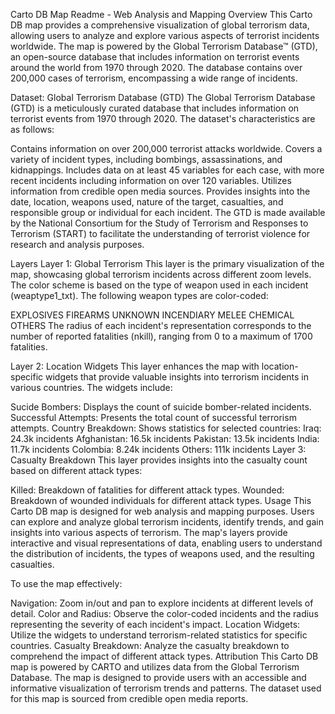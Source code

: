 Carto DB Map Readme - Web Analysis and Mapping
Overview
This Carto DB map provides a comprehensive visualization of global terrorism data, allowing users to analyze and explore various aspects of terrorist incidents worldwide. The map is powered by the Global Terrorism Database™ (GTD), an open-source database that includes information on terrorist events around the world from 1970 through 2020. The database contains over 200,000 cases of terrorism, encompassing a wide range of incidents.

Dataset: Global Terrorism Database (GTD)
The Global Terrorism Database (GTD) is a meticulously curated database that includes information on terrorist events from 1970 through 2020. The dataset's characteristics are as follows:

Contains information on over 200,000 terrorist attacks worldwide.
Covers a variety of incident types, including bombings, assassinations, and kidnappings.
Includes data on at least 45 variables for each case, with more recent incidents including information on over 120 variables.
Utilizes information from credible open media sources.
Provides insights into the date, location, weapons used, nature of the target, casualties, and responsible group or individual for each incident.
The GTD is made available by the National Consortium for the Study of Terrorism and Responses to Terrorism (START) to facilitate the understanding of terrorist violence for research and analysis purposes.

Layers
Layer 1: Global Terrorism
This layer is the primary visualization of the map, showcasing global terrorism incidents across different zoom levels. The color scheme is based on the type of weapon used in each incident (weaptype1_txt). The following weapon types are color-coded:

EXPLOSIVES
FIREARMS
UNKNOWN
INCENDIARY
MELEE
CHEMICAL
OTHERS
The radius of each incident's representation corresponds to the number of reported fatalities (nkill), ranging from 0 to a maximum of 1700 fatalities.

Layer 2: Location Widgets
This layer enhances the map with location-specific widgets that provide valuable insights into terrorism incidents in various countries. The widgets include:

Sucide Bombers: Displays the count of suicide bomber-related incidents.
Successful Attempts: Presents the total count of successful terrorism attempts.
Country Breakdown: Shows statistics for selected countries:
Iraq: 24.3k incidents
Afghanistan: 16.5k incidents
Pakistan: 13.5k incidents
India: 11.7k incidents
Colombia: 8.24k incidents
Others: 111k incidents
Layer 3: Casualty Breakdown
This layer provides insights into the casualty count based on different attack types:

Killed: Breakdown of fatalities for different attack types.
Wounded: Breakdown of wounded individuals for different attack types.
Usage
This Carto DB map is designed for web analysis and mapping purposes. Users can explore and analyze global terrorism incidents, identify trends, and gain insights into various aspects of terrorism. The map's layers provide interactive and visual representations of data, enabling users to understand the distribution of incidents, the types of weapons used, and the resulting casualties.

To use the map effectively:

Navigation: Zoom in/out and pan to explore incidents at different levels of detail.
Color and Radius: Observe the color-coded incidents and the radius representing the severity of each incident's impact.
Location Widgets: Utilize the widgets to understand terrorism-related statistics for specific countries.
Casualty Breakdown: Analyze the casualty breakdown to comprehend the impact of different attack types.
Attribution
This Carto DB map is powered by CARTO and utilizes data from the Global Terrorism Database. The map is designed to provide users with an accessible and informative visualization of terrorism trends and patterns. The dataset used for this map is sourced from credible open media reports.



